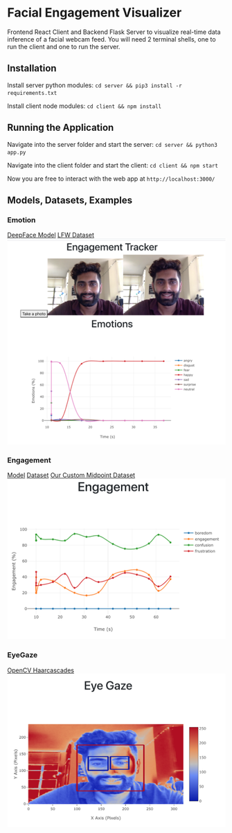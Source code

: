 # Facial Engagement Visualizer
Frontend React Client and Backend Flask Server to visualize real-time data inference of a facial webcam feed.
You will need 2 terminal shells, one to run the client and one to run the server.

## Installation

Install server python modules:
`cd server && pip3 install -r requirements.txt`

Install client node modules:
`cd client && npm install`

## Running the Application

Navigate into the server folder and start the server:
`cd server && python3 app.py`

Navigate into the client folder and start the client:
`cd client && npm start`

Now you are free to interact with the web app at `http://localhost:3000/`

## Models, Datasets, Examples

### Emotion
[DeepFace Model](https://pypi.org/project/deepface/)
[LFW Dataset](https://sefiks.com/2020/08/27/labeled-faces-in-the-wild-for-face-recognition/)
![Emotion Plot](https://github.com/abhinavpottabathula/facial-engagement-visualizer/blob/master/dashboard_example_images/emotions.png?raw=true)

### Engagement
[Model](https://arxiv.org/abs/1609.01885)
[Dataset](https://iith.ac.in/~daisee-dataset/)
[Our Custom Midpoint Dataset](https://drive.google.com/drive/folders/1KQBDLNuSHW25PfT0fpfDISVo12U_iT7o?usp=sharing)
![Engagement Plot](https://github.com/abhinavpottabathula/facial-engagement-visualizer/blob/master/dashboard_example_images/engagement.png?raw=true)

### EyeGaze
[OpenCV Haarcascades](https://github.com/opencv/opencv/tree/master/data/haarcascades)
![EyeGaze Plot](https://github.com/abhinavpottabathula/facial-engagement-visualizer/blob/master/dashboard_example_images/eye_gaze.png?raw=true)